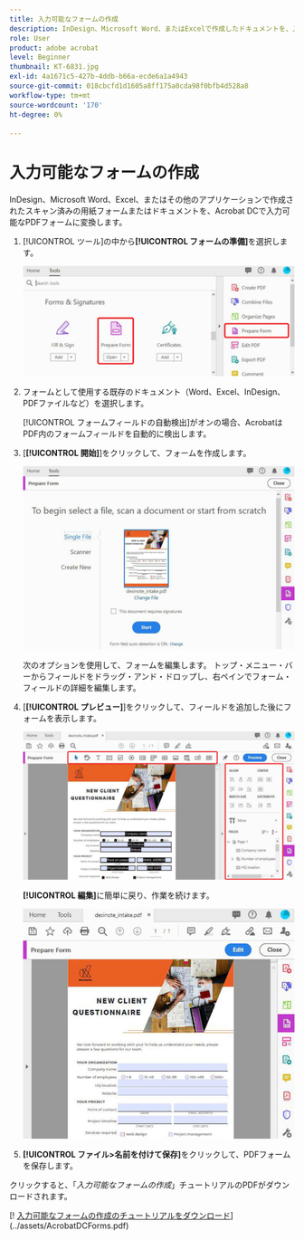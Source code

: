 ```yaml
---
title: 入力可能なフォームの作成
description: InDesign、Microsoft Word、またはExcelで作成したドキュメントを、入力可能なPDFフォームに変換する
role: User
product: adobe acrobat
level: Beginner
thumbnail: KT-6831.jpg
exl-id: 4a1671c5-427b-4ddb-b66a-ecde6a1a4943
source-git-commit: 018cbcfd1d1605a8ff175a0cda98f0bfb4d528a8
workflow-type: tm+mt
source-wordcount: '170'
ht-degree: 0%

---
```


# 入力可能なフォームの作成

InDesign、Microsoft Word、Excel、またはその他のアプリケーションで作成されたスキャン済みの用紙フォームまたはドキュメントを、Acrobat DCで入力可能なPDFフォームに変換します。

1. [!UICONTROL ツール]の中から&#x200B;**[!UICONTROL フォームの準備]**&#x200B;を選択します。

   ![フォームステップ1](../assets/Form_1.png)

1. フォームとして使用する既存のドキュメント（Word、Excel、InDesign、PDFファイルなど）を選択します。

   [!UICONTROL フォームフィールドの自動検出]がオンの場合、AcrobatはPDF内のフォームフィールドを自動的に検出します。

1. [**[!UICONTROL 開始]**]をクリックして、フォームを作成します。

   ![フォームステップ2](../assets/Form_2.png)

   次のオプションを使用して、フォームを編集します。 トップ・メニュー・バーからフィールドをドラッグ・アンド・ドロップし、右ペインでフォーム・フィールドの詳細を編集します。

1. [**[!UICONTROL プレビュー]**]をクリックして、フィールドを追加した後にフォームを表示します。

   ![フォームステップ3](../assets/Form_3.png)

   **[!UICONTROL 編集]**&#x200B;に簡単に戻り、作業を続けます。

   ![フォームステップ4](../assets/Form_4.png)

1. **[!UICONTROL ファイル>名前を付けて保存]**&#x200B;をクリックして、PDFフォームを保存します。

クリックすると、「*入力可能なフォームの作成*」チュートリアルのPDFがダウンロードされます。

[! [入力可能なフォームの作成のチュートリアルをダウンロード](../assets/acrobat_PDF_96.png)](../assets/AcrobatDCForms.pdf)
